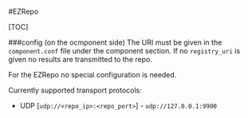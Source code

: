 #EZRepo

[TOC]

###config (on the ocmponent side)
The URI must be given in the `component.conf` file under the component section. If no `registry_uri` is given no results are transmitted to the repo.

For the EZRepo no special configuration is needed.

Currently supported transport protocols:

 - UDP [`udp://<repo_ip>:<repo_port>`] - `udp://127.0.0.1:9900`

